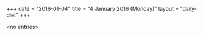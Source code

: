 +++
date = "2016-01-04"
title = "4 January 2016 (Monday)"
layout = "daily-diet"
+++

<p>&lt;no entries&gt;</p>